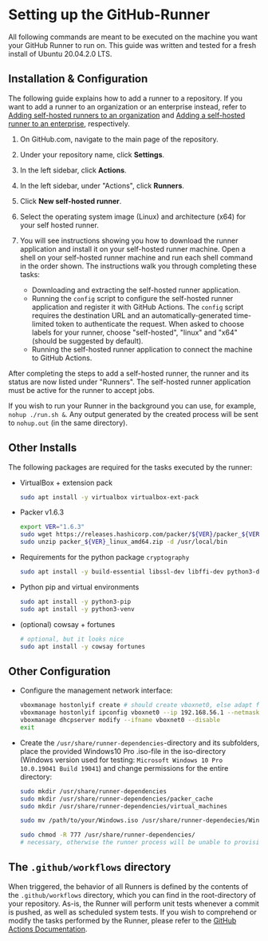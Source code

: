 # Setting up the GitHub-Runner

All following commands are meant to be executed on the machine you want your GitHub Runner to run on. This guide was written and tested for a fresh install of Ubuntu 20.04.2.0 LTS.

## Installation & Configuration

The following guide explains how to add a runner to a repository. If you want to add a runner to an organization or an enterprise instead, refer to [Adding self-hosted runners to an organization](https://docs.github.com/en/actions/hosting-your-own-runners/adding-self-hosted-runners#adding-a-self-hosted-runner-to-an-organization) and [Adding a self-hosted runner to an enterprise](https://docs.github.com/en/actions/hosting-your-own-runners/adding-self-hosted-runners#adding-a-self-hosted-runner-to-an-enterprise), respectively.

1. On GitHub.com, navigate to the main page of the repository.

2. Under your repository name, click **Settings**.

3. In the left sidebar, click **Actions**.

4. In the left sidebar, under "Actions", click **Runners**.

5. Click **New self-hosted runner**.

6. Select the operating system image (Linux) and architecture (x64) for your self hosted runner.

7. You will see instructions showing you how to download the runner application and install it on your self-hosted runner machine. Open a shell on your self-hosted runner machine and run each shell command in the order shown. The instructions walk you through completing these tasks:
    - Downloading and extracting the self-hosted runner application.
    - Running the `config` script to configure the self-hosted runner application and register it with GitHub Actions. The `config` script requires the destination URL and an automatically-generated time-limited token to authenticate the request. When asked to choose labels for your runner, choose "self-hosted", "linux" and "x64" (should be suggested by default).
    - Running the self-hosted runner application to connect the machine to GitHub Actions.

After completing the steps to add a self-hosted runner, the runner and its status are now listed under "Runners". The self-hosted runner application must be active for the runner to accept jobs.

If you wish to run your Runner in the background you can use, for example, `nohup ./run.sh &`.
Any output generated by the created process will be sent to `nohup.out` (in the same directory).


## Other Installs

The following packages are required for the tasks executed by the runner:

- VirtualBox + extension pack
    ```sh
    sudo apt install -y virtualbox virtualbox-ext-pack
    ```

- Packer v1.6.3
    ```sh
    export VER="1.6.3"
    sudo wget https://releases.hashicorp.com/packer/${VER}/packer_${VER}_linux_amd64.zip
    sudo unzip packer_${VER}_linux_amd64.zip -d /usr/local/bin
    ```

- Requirements for the python package `cryptography`
    ```sh
    sudo apt install -y build-essential libssl-dev libffi-dev python3-dev
    ```

- Python pip and virtual environments
    ```sh
    sudo apt install -y python3-pip
    sudo apt install -y python3-venv
    ```
    
- (optional) cowsay + fortunes
    ```sh
    # optional, but it looks nice
    sudo apt install -y cowsay fortunes
    ```

## Other Configuration

- Configure the management network interface:
    ```sh
    vboxmanage hostonlyif create # should create vboxnet0, else adapt following lines
    vboxmanage hostonlyif ipconfig vboxnet0 --ip 192.168.56.1 --netmask 255.255.255.0
    vboxmanage dhcpserver modify --ifname vboxnet0 --disable
    exit
    ```
    
- Create the `/usr/share/runner-dependencies`-directory and its subfolders, place the provided Windows10 Pro .iso-file in the iso-directory (Windows version used for testing: `Microsoft Windows 10 Pro 10.0.19041 Build 19041`) and change permissions for the entire directory:
    ```sh
    sudo mkdir /usr/share/runner-dependencies
    sudo mkdir /usr/share/runner-dependencies/packer_cache
    sudo mkdir /usr/share/runner-dependencies/virtual_machines
    
    sudo mv /path/to/your/Windows.iso /usr/share/runner-dependecies/Win10.iso
    
    sudo chmod -R 777 /usr/share/runner-dependencies/
    # necessary, otherwise the runner process will be unable to provision VMs
    ```


## The `.github/workflows` directory
When triggered, the behavior of all Runners is defined by the contents of the `.github/workflows` directory, which you can find in the root-directory of your repository. As-is, the Runner will perform unit tests whenever a commit is pushed, as well as scheduled system tests. If you wish to comprehend or modify the tasks performed by the Runner, please refer to the [GitHub Actions Documentation](https://docs.github.com/en/actions).

